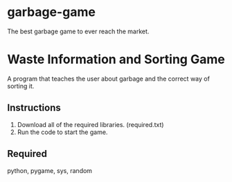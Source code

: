 # garbage-game
The best garbage game to ever reach the market. 
# Waste Information and Sorting Game
A program that teaches the user about garbage and the correct way of sorting it.

## Instructions
1. Download all of the required libraries. (required.txt)
2. Run the code to start the game.

## Required 
python, pygame, sys, random
